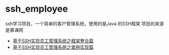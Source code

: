 # ssh_employee
ssh学习项目，一个简单的客户管理系统，使用的是Java 的SSH框架
项目的来源是慕课网

+ [基于SSH实现员工管理系统之框架整合篇](http://www.imooc.com/learn/586)
+ [基于SSH实现员工管理系统之案例实现篇](http://www.imooc.com/learn/679)
